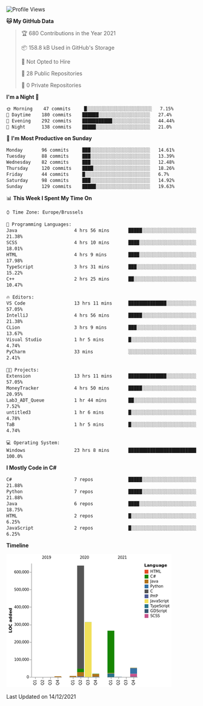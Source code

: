 <!--START_SECTION:waka-->
![Profile Views](http://img.shields.io/badge/Profile%20Views-0-blue)

**🐱 My GitHub Data** 

> 🏆 680 Contributions in the Year 2021
 > 
> 📦 158.8 kB Used in GitHub's Storage 
 > 
> 🚫 Not Opted to Hire
 > 
> 📜 28 Public Repositories 
 > 
> 🔑 0 Private Repositories  
 > 
**I'm a Night 🦉** 

```text
🌞 Morning    47 commits     █░░░░░░░░░░░░░░░░░░░░░░░░   7.15% 
🌆 Daytime    180 commits    ██████░░░░░░░░░░░░░░░░░░░   27.4% 
🌃 Evening    292 commits    ███████████░░░░░░░░░░░░░░   44.44% 
🌙 Night      138 commits    █████░░░░░░░░░░░░░░░░░░░░   21.0%

```
📅 **I'm Most Productive on Sunday** 

```text
Monday       96 commits     ███░░░░░░░░░░░░░░░░░░░░░░   14.61% 
Tuesday      88 commits     ███░░░░░░░░░░░░░░░░░░░░░░   13.39% 
Wednesday    82 commits     ███░░░░░░░░░░░░░░░░░░░░░░   12.48% 
Thursday     120 commits    ████░░░░░░░░░░░░░░░░░░░░░   18.26% 
Friday       44 commits     █░░░░░░░░░░░░░░░░░░░░░░░░   6.7% 
Saturday     98 commits     ███░░░░░░░░░░░░░░░░░░░░░░   14.92% 
Sunday       129 commits    █████░░░░░░░░░░░░░░░░░░░░   19.63%

```


📊 **This Week I Spent My Time On** 

```text
⌚︎ Time Zone: Europe/Brussels

💬 Programming Languages: 
Java                     4 hrs 56 mins       █████░░░░░░░░░░░░░░░░░░░░   21.38% 
SCSS                     4 hrs 10 mins       ████░░░░░░░░░░░░░░░░░░░░░   18.01% 
HTML                     4 hrs 9 mins        ████░░░░░░░░░░░░░░░░░░░░░   17.98% 
TypeScript               3 hrs 31 mins       ███░░░░░░░░░░░░░░░░░░░░░░   15.22% 
C++                      2 hrs 25 mins       ██░░░░░░░░░░░░░░░░░░░░░░░   10.47%

🔥 Editors: 
VS Code                  13 hrs 11 mins      ██████████████░░░░░░░░░░░   57.05% 
IntelliJ                 4 hrs 56 mins       █████░░░░░░░░░░░░░░░░░░░░   21.38% 
CLion                    3 hrs 9 mins        ███░░░░░░░░░░░░░░░░░░░░░░   13.67% 
Visual Studio            1 hr 5 mins         █░░░░░░░░░░░░░░░░░░░░░░░░   4.74% 
PyCharm                  33 mins             ░░░░░░░░░░░░░░░░░░░░░░░░░   2.41%

🐱‍💻 Projects: 
Extension                13 hrs 11 mins      ██████████████░░░░░░░░░░░   57.05% 
MoneyTracker             4 hrs 50 mins       █████░░░░░░░░░░░░░░░░░░░░   20.95% 
Lab3_ADT_Queue           1 hr 44 mins        ██░░░░░░░░░░░░░░░░░░░░░░░   7.52% 
untitled3                1 hr 6 mins         █░░░░░░░░░░░░░░░░░░░░░░░░   4.78% 
TaB                      1 hr 5 mins         █░░░░░░░░░░░░░░░░░░░░░░░░   4.74%

💻 Operating System: 
Windows                  23 hrs 8 mins       █████████████████████████   100.0%

```

**I Mostly Code in C#** 

```text
C#                       7 repos             █████░░░░░░░░░░░░░░░░░░░░   21.88% 
Python                   7 repos             █████░░░░░░░░░░░░░░░░░░░░   21.88% 
Java                     6 repos             ████░░░░░░░░░░░░░░░░░░░░░   18.75% 
HTML                     2 repos             █░░░░░░░░░░░░░░░░░░░░░░░░   6.25% 
JavaScript               2 repos             █░░░░░░░░░░░░░░░░░░░░░░░░   6.25%

```


**Timeline**

![Chart not found](https://raw.githubusercontent.com/Arafa42/Arafa42/main/charts/bar_graph.png) 


 Last Updated on 14/12/2021
<!--END_SECTION:waka-->


<!-- 
[![Hits](https://hits.seeyoufarm.com/api/count/incr/badge.svg?url=https%3A%2F%2Fgithub.com%2FArafa42&count_bg=%23455AF3&title_bg=%23262D3B&icon=github.svg&icon_color=%23588EF7&title=visitors&edge_flat=false)](https://hits.seeyoufarm.com)
 -->
